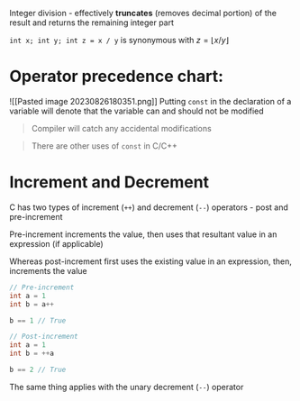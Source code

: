 Integer division - effectively **truncates** (removes decimal portion) of the result and returns the remaining integer part

`int x; int y; int z = x / y` is synonymous with $z = \lfloor x/y \rfloor$

# Operator precedence chart:

![[Pasted image 20230826180351.png]]
Putting `const` in the declaration of a variable will denote that the variable can and should not be modified

> Compiler will catch any accidental modifications

> There are other uses of `const` in C/C++

# Increment and Decrement

C has two types of increment (`++`) and decrement (`--`) operators - post and pre-increment

Pre-increment increments the value, then uses that resultant value in an expression (if applicable)

Whereas post-increment first uses the existing value in an expression, then, increments the value 

```c
// Pre-increment
int a = 1
int b = a++

b == 1 // True
```

```c
// Post-increment
int a = 1
int b = ++a

b == 2 // True
```

The same thing applies with the unary decrement (`--`) operator
